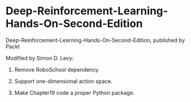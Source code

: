 # Deep-Reinforcement-Learning-Hands-On-Second-Edition
Deep-Reinforcement-Learning-Hands-On-Second-Edition, published by Packt

Modified by Simon D. Levy:

1. Remove RoboSchool dependency.

2. Support one-dimensional action space.

3. Make Chapter19 code a proper Python package.

